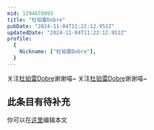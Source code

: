 ```yaml
---
mid: 1294678093
title: "杜铂雷Dobre"
pubDate: "2024-11-04T11:22:12.951Z"
updatedDate: "2024-11-04T11:22:12.951Z"
profile:
  {
    Nickname: ["杜铂雷Dobre"],
  }
---
```


关注[杜铂雷Dobre](https://space.bilibili.com/1294678093)谢谢喵~ 关注[杜铂雷Dobre](https://space.bilibili.com/1294678093)谢谢喵~

## 此条目有待补充
你可以在[这里](https://github.com/Yuhanawa/VTuber.ICU-Content/edit/master/v/杜铂雷Dobre/index.md)编辑本文
